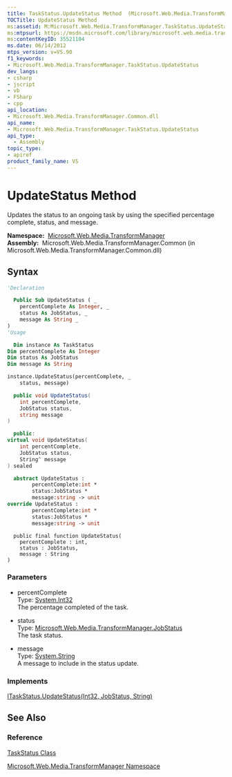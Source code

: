 ```yaml
---
title: TaskStatus.UpdateStatus Method  (Microsoft.Web.Media.TransformManager)
TOCTitle: UpdateStatus Method
ms:assetid: M:Microsoft.Web.Media.TransformManager.TaskStatus.UpdateStatus(System.Int32,Microsoft.Web.Media.TransformManager.JobStatus,System.String)
ms:mtpsurl: https://msdn.microsoft.com/library/microsoft.web.media.transformmanager.taskstatus.updatestatus(v=VS.90)
ms:contentKeyID: 35521104
ms.date: 06/14/2012
mtps_version: v=VS.90
f1_keywords:
- Microsoft.Web.Media.TransformManager.TaskStatus.UpdateStatus
dev_langs:
- csharp
- jscript
- vb
- FSharp
- cpp
api_location:
- Microsoft.Web.Media.TransformManager.Common.dll
api_name:
- Microsoft.Web.Media.TransformManager.TaskStatus.UpdateStatus
api_type:
  - Assembly
topic_type:
- apiref
product_family_name: VS
---
```


# UpdateStatus Method

Updates the status to an ongoing task by using the specified percentage complete, status, and message.

**Namespace:**  [Microsoft.Web.Media.TransformManager](microsoft-web-media-transformmanager-namespace.md)  
**Assembly:**  Microsoft.Web.Media.TransformManager.Common (in Microsoft.Web.Media.TransformManager.Common.dll)

## Syntax

```vb
'Declaration

  Public Sub UpdateStatus ( _
    percentComplete As Integer, _
    status As JobStatus, _
    message As String _
)
'Usage

  Dim instance As TaskStatus
Dim percentComplete As Integer
Dim status As JobStatus
Dim message As String

instance.UpdateStatus(percentComplete, _
    status, message)
```

```csharp
  public void UpdateStatus(
    int percentComplete,
    JobStatus status,
    string message
)
```

```cpp
  public:
virtual void UpdateStatus(
    int percentComplete, 
    JobStatus status, 
    String^ message
) sealed
```

``` fsharp
  abstract UpdateStatus : 
        percentComplete:int * 
        status:JobStatus * 
        message:string -> unit 
override UpdateStatus : 
        percentComplete:int * 
        status:JobStatus * 
        message:string -> unit 
```

```jscript
  public final function UpdateStatus(
    percentComplete : int, 
    status : JobStatus, 
    message : String
)
```

### Parameters

  - percentComplete  
    Type: [System.Int32](https://msdn.microsoft.com/library/td2s409d)  
    The percentage completed of the task.  

<!-- end list -->

  - status  
    Type: [Microsoft.Web.Media.TransformManager.JobStatus](jobstatus-enumeration-microsoft-web-media-transformmanager.md)  
    The task status.  

<!-- end list -->

  - message  
    Type: [System.String](https://msdn.microsoft.com/library/s1wwdcbf)  
    A message to include in the status update.  

### Implements

[ITaskStatus.UpdateStatus(Int32, JobStatus, String)](itaskstatus-updatestatus-method-microsoft-web-media-transformmanager.md)  

## See Also

### Reference

[TaskStatus Class](taskstatus-class-microsoft-web-media-transformmanager.md)

[Microsoft.Web.Media.TransformManager Namespace](microsoft-web-media-transformmanager-namespace.md)

